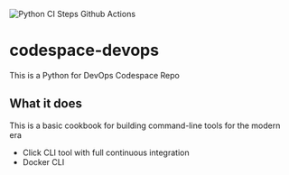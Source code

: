![Python CI Steps Github Actions](https://github.com/noahgift/codespace-devops/workflows/Python%20CI%20Steps%20Github%20Actions/badge.svg)

# codespace-devops
This is a Python for DevOps Codespace Repo

## What it does

This is a basic cookbook for building command-line tools for the modern era

* Click CLI tool with full continuous integration
* Docker CLI 
